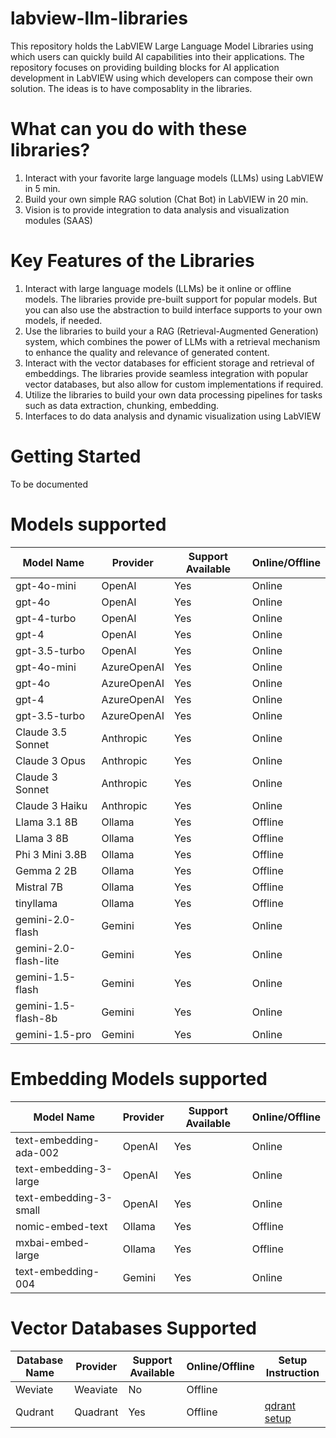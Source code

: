 # labview-llm-libraries
This repository holds the LabVIEW Large Language Model Libraries using which users can quickly build AI capabilities into their applications. The repository focuses on providing building blocks for AI application development in LabVIEW using which developers can compose their own solution. The ideas is to have composablity in the libraries.

# What can you do with these libraries?
1. Interact with your favorite large language models (LLMs) using LabVIEW in 5 min.
2. Build your own simple RAG solution (Chat Bot) in LabVIEW in 20 min.
3. Vision is to provide integration to data analysis and visualization modules (SAAS)

# Key Features of the Libraries
1. Interact with large language models (LLMs) be it online or offline models. The libraries provide pre-built support for popular models. But you can also use the abstraction to build interface supports to your own models, if needed.
2. Use the libraries to build your a RAG (Retrieval-Augmented Generation) system, which combines the power of LLMs with a retrieval mechanism to enhance the quality and relevance of generated content.
3. Interact with the vector databases for efficient storage and retrieval of embeddings. The libraries provide seamless integration with popular vector databases, but also allow for custom implementations if required.
4. Utilize the libraries to build your own data processing pipelines for tasks such as data extraction, chunking, embedding.
5. Interfaces to do data analysis and dynamic visualization using LabVIEW

# Getting Started
To be documented

# Models supported

| Model Name | Provider | Support Available | Online/Offline |
|----------|----------|----------|----------|
| gpt-4o-mini | OpenAI | Yes | Online |
| gpt-4o | OpenAI |  Yes | Online |
| gpt-4-turbo | OpenAI |  Yes | Online |
| gpt-4 | OpenAI |  Yes | Online |
| gpt-3.5-turbo | OpenAI |  Yes | Online |
| gpt-4o-mini | AzureOpenAI | Yes | Online |
| gpt-4o | AzureOpenAI |  Yes | Online |
| gpt-4 | AzureOpenAI |  Yes | Online |
| gpt-3.5-turbo | AzureOpenAI |  Yes | Online |
| Claude 3.5 Sonnet | Anthropic | Yes | Online |
| Claude 3 Opus | Anthropic | Yes | Online |
| Claude 3 Sonnet | Anthropic | Yes | Online |
| Claude 3 Haiku | Anthropic | Yes | Online |
| Llama 3.1 8B | Ollama | Yes | Offline |
| Llama 3 8B | Ollama | Yes | Offline |
| Phi 3 Mini 3.8B | Ollama | Yes | Offline |
| Gemma 2 2B | Ollama | Yes | Offline |
| Mistral 7B | Ollama | Yes | Offline |
| tinyllama | Ollama | Yes | Offline |
| gemini-2.0-flash | Gemini | Yes | Online |
| gemini-2.0-flash-lite | Gemini | Yes | Online |
| gemini-1.5-flash | Gemini | Yes | Online |
| gemini-1.5-flash-8b | Gemini | Yes | Online |
| gemini-1.5-pro | Gemini | Yes | Online |

# Embedding Models supported

| Model Name | Provider | Support Available | Online/Offline |
|----------|----------|----------|----------|
| text-embedding-ada-002 | OpenAI | Yes | Online |
| text-embedding-3-large | OpenAI |  Yes | Online |
| text-embedding-3-small | OpenAI |  Yes | Online |
| nomic-embed-text | Ollama |  Yes | Offline |
| mxbai-embed-large | Ollama |  Yes | Offline |
| text-embedding-004 | Gemini |  Yes | Online |

# Vector Databases Supported

| Database Name | Provider | Support Available | Online/Offline | Setup Instruction |
|----------|----------|----------|----------|----------|
| Weviate | Weaviate | No | Offline |  |
| Qudrant | Quadrant | Yes | Offline | [qdrant setup](https://qdrant.tech/documentation/quickstart/) |


